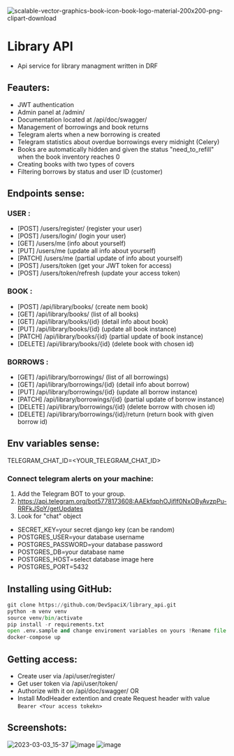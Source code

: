 ![scalable-vector-graphics-book-icon-book-logo-material-200x200-png-clipart-download](https://user-images.githubusercontent.com/102595649/222734460-aad08eaa-c5d2-415e-a5ab-92dbaee20b56.png)

# Library API
- Api service for library managment written in DRF

## Feauters:
- JWT authentication
- Admin panel at /admin/
- Documentation located at /api/doc/swagger/
- Management of borrowings and book returns
- Telegram alerts when a new borrowing is created
- Telegram statistics about overdue borrowings every midnight (Celery)
- Books are automatically hidden and given the status "need_to_refill" when the book inventory reaches 0
- Creating books with two types of covers
- Filtering borrows by status and user ID (customer)

## Endpoints sense:

### USER :

- [POST] /users/register/   (register your user)
- [POST] /users/login/   (login your user)
- [GET] /users/me   (info about yourself)
- [PUT] /users/me   (update all info about yourself)
- [PATCH] /users/me  (partial update of info about yourself)
- [POST] /users/token (get your JWT token for access)
- [POST] /users/token/refresh (update your access token)

### BOOK :

- [POST] /api/library/books/   (create nem book)
- [GET] /api/library/books/   (list of all books)
- [GET] /api/library/books/{id}   (detail info about book)
- [PUT] /api/library/books/{id}   (update all book instance)
- [PATCH] /api/library/books/{id}   (partial update of book instance)
- [DELETE] /api/library/books/{id}   (delete book with chosen id)

### BORROWS :

- [GET] /api/library/borrowings/   (list of all borrowings)
- [GET] /api/library/borrowings/{id}   (detail info about borrow)
- [PUT] /api/library/borrowings/{id}   (update all borrow instance)
- [PATCH] /api/library/borrowings/{id}   (partial update of borrow instance)
- [DELETE] /api/library/borrowings/{id}   (delete borrow with chosen id)
- [DELETE] /api/library/borrowings/{id}/return   (return book with given borrow id)

## Env variables sense:
TELEGRAM_CHAT_ID=<YOUR_TELEGRAM_CHAT_ID>
### Connect telegram alerts on your machine:
1. Add the Telegram BOT to your group.
2. https://api.telegram.org/bot5778173608:AAEkfqphOJjflf0NxOByAvzpPu-RRFkJSpY/getUpdates
3. Look for "chat" object 
- SECRET_KEY=your secret django key (can be random)
- POSTGRES_USER=your database username
- POSTGRES_PASSWORD=your database password
- POSTGRES_DB=your database name
- POSTGRES_HOST=select database image here
- POSTGRES_PORT=5432

## Installing using GitHub:
```python
git clone https://github.com/DevSpaciX/library_api.git
python -m venv venv
source venv/bin/activate
pip install -r requirements.txt
open .env.sample and change enviroment variables on yours !Rename file from .env.sample to .env
docker-compose up
```
## Getting access:
- Create user via /api/user/register/
- Get user token via /api/user/token/
- Authorize with it on /api/doc/swagger/ OR 
- Install ModHeader extention and create Request header with value ```Bearer <Your access tokekn>```
## Screenshots:
![2023-03-03_15-37](https://user-images.githubusercontent.com/102595649/222734414-b504c4f3-c5e0-42d7-9624-ebb4d298d76f.png)
![image](https://user-images.githubusercontent.com/102595649/222735049-2cbcb9ce-ced1-42a5-8618-b0a92813fcb4.png)
![image](https://user-images.githubusercontent.com/102595649/222735137-ccd60faa-89a0-407c-832f-db957783cc57.png)
